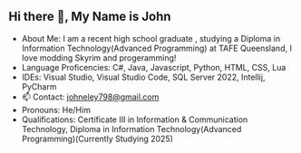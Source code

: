 ## Hi there 👋, My Name is John

- About Me: I am a recent high school graduate , studying a Diploma in Information Technology(Advanced Programming) at TAFE Queensland, I love modding Skyrim and progeramming!
- Language Proficencies: C#, Java, Javascript, Python, HTML, CSS, Lua
- IDEs: Visual Studio, Visual Studio Code, SQL Server 2022, Intellij, PyCharm
- 📫 Contact: johneley798@gmail.com
- Pronouns: He/Him
- Qualifications: Certificate III in Information & Communication Technology, Diploma in Information Technology(Advanced Programming)(Currently Studying 2025)
